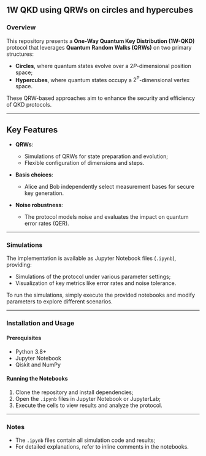## 1W QKD using QRWs on circles and hypercubes

### Overview

This repository presents a **One-Way Quantum Key Distribution (1W-QKD)** protocol that leverages **Quantum Random Walks (QRWs)** on two primary structures:

- **Circles**, where quantum states evolve over a $2P$-dimensional position space;
- **Hypercubes**, where quantum states occupy a $2^P$-dimensional vertex space.

These QRW-based approaches aim to enhance the security and efficiency of QKD protocols.

---

## Key Features

- **QRWs**:
  - Simulations of QRWs for state preparation and evolution;
  - Flexible configuration of dimensions and steps.

- **Basis choices**:
  - Alice and Bob independently select measurement bases for secure key generation.

- **Noise robustness**:
  - The protocol models noise and evaluates the impact on quantum error rates (QER).

---

### Simulations

The implementation is available as Jupyter Notebook files (`.ipynb`), providing:

- Simulations of the protocol under various parameter settings;
- Visualization of key metrics like error rates and noise tolerance.

To run the simulations, simply execute the provided notebooks and modify parameters to explore different scenarios.

---

### Installation and Usage

#### Prerequisites

- Python 3.8+
- Jupyter Notebook
- Qiskit and NumPy

#### Running the Notebooks

1. Clone the repository and install dependencies;
2. Open the `.ipynb` files in Jupyter Notebook or JupyterLab;
3. Execute the cells to view results and analyze the protocol.

---

### Notes

- The `.ipynb` files contain all simulation code and results;
- For detailed explanations, refer to inline comments in the notebooks.

